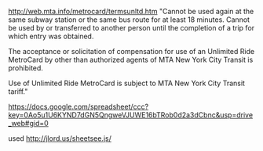 ﻿http://web.mta.info/metrocard/termsunltd.htm
"Cannot be used again at the same subway station or the same bus route for at least 18 minutes. Cannot be used by or transferred to another person until the completion of a trip for which entry was obtained.

The acceptance or solicitation of compensation for use of an Unlimited Ride MetroCard by other than authorized agents of MTA New York City Transit is prohibited.

Use of Unlimited Ride MetroCard is subject to MTA New York City Transit tariff."

https://docs.google.com/spreadsheet/ccc?key=0Ao5u1U6KYND7dGN5QngweVJUWE16bTRob0d2a3dCbnc&usp=drive_web#gid=0


used http://jlord.us/sheetsee.js/
